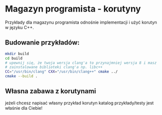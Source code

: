 Magazyn programista - korutyny
=====

Przykłady dla magazynu programista odnośnie implementacji i użyć korutyn w języku C++.

## Budowanie przykładów:

```bash
mkdir build
cd build
# upewnij się, że twoja wersja clang'a to przynajmniej wersja 8 i masz
# zainstalowane biblioteki clang'a np. libc++
CC="/usr/bin/clang" CXX="/usr/bin/clang++" cmake ../
cmake --build .
```

## Własna zabawa z korutynami
jeżeli chcesz napisać własny przykład korutyn katalog przykłady/testy jest właśnie dla Ciebie!


